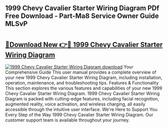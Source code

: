 ## 1999 Chevy Cavalier Starter Wiring Diagram PDf Free Download - Part-Ma8 Service Owner Guide MLSvP

# <h2><a href="http://dfknvq.blite.top/?on=1999+Chevy+Cavalier+Starter+Wiring+Diagram">🔗Download New 👉🔴 1999 Chevy Cavalier Starter Wiring Diagram</a></h2>

[![1999 Chevy Cavalier Starter Wiring Diagram download](https://i.imgur.com/lujVjoI.png)](http://dfknvq.blite.top/?on=1999+Chevy+Cavalier+Starter+Wiring+Diagram)
Your Comprehensive Guide This user manual provides a complete overview of your new 1999 Chevy Cavalier Starter Wiring Diagram, including installation, operation, maintenance, and troubleshooting tips. Features & Functionality This section explores the various features and capabilities of your new 1999 Chevy Cavalier Starter Wiring Diagram. 1999 Chevy Cavalier Starter Wiring Diagram is packed with cutting-edge features, including facial recognition, augmented reality, voice activation, and wireless charging, all easily accessible through the intuitive user interface. We're Here to Support You Every Step of the Way 1999 Chevy Cavalier Starter Wiring Diagram. Our customer support team is available throughout your journey.
